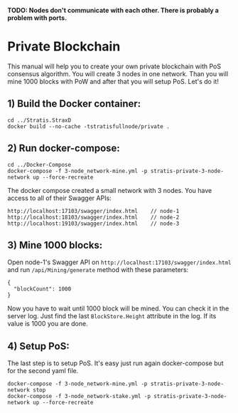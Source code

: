 **TODO: Nodes don't communicate with each other. There is probably a problem with ports.**

# Private Blockchain

This manual will help you to create your own private blockchain with PoS consensus algorithm. You will create 3 nodes in one network. Than you will mine 1000 blocks with PoW and after that you will setup PoS. Let's do it!

## 1) Build the Docker container:

```
cd ../Stratis.StraxD
docker build --no-cache -tstratisfullnode/private .
```

## 2) Run docker-compose:
```
cd ../Docker-Compose
docker-compose -f 3-node_network-mine.yml -p stratis-private-3-node-network up --force-recreate
```

The docker compose created a small network with 3 nodes. You have access to all of their Swagger APIs:

```
http://localhost:17103/swagger/index.html    // node-1
http://localhost:18103/swagger/index.html    // node-2
http://localhost:19103/swagger/index.html    // node-3
```

## 3) Mine 1000 blocks:

Open node-1's Swagger API on `http://localhost:17103/swagger/index.html` and run `/api/Mining/generate` method with these parameters:

```
{
  "blockCount": 1000
}
```

Now you have to wait until 1000 block will be mined. You can check it in the server log. Just find the last `BlockStore.Height` attribute in the log. If its value is 1000 you are done.

## 4) Setup PoS:

The last step is to setup PoS. It's easy just run again docker-compose but for the second yaml file.

```
docker-compose -f 3-node_network-mine.yml -p stratis-private-3-node-network stop
docker-compose -f 3-node_network-stake.yml -p stratis-private-3-node-network up --force-recreate
```

